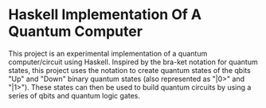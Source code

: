 Haskell Implementation Of A Quantum Computer
============================================

This project is an experimental implementation of a quantum computer/circuit
using Haskell. Inspired by the bra-ket notation for quantum states, this 
project uses the notation to create quantum states of the qbits "Up" and 
"Down" binary quantum states (also represented as "|0>" and "|1>"). These 
states can then be used to build quantum circuits by using a series of qbits 
and quantum logic gates.
